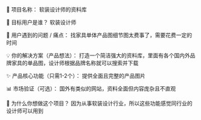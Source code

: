 📌 项目名称：
软装设计师的资料库

👥 目标用户是谁？
软装设计师

🎯 用户遇到的问题 / 痛点：
找家具单体产品图细节图太费事了，需要花费一定的时间

💡 你的解决方案（产品想法）：
打造一个简洁强大的资料库，里面有各个国内外品牌家具的单品图，设计师根据品牌名称就可以搜索并下载

✨ 产品核心功能（只需1-2个）：
提供全面且完整的产品图片

📊 市场验证（可选）：
国外有类似的网站，资料全面但内容庞杂且不直观

🧠 为什么你想做这个项目？
因为从事软装设计行业，所以这些功能感觉同行业的设计师可以用到
